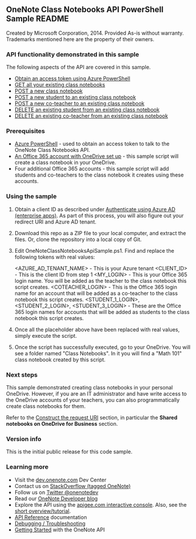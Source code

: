 ## OneNote Class Notebooks API PowerShell Sample README

Created by Microsoft Corporation, 2014. Provided As-is without warranty. Trademarks mentioned here are the property of their owners.

### API functionality demonstrated in this sample

The following aspects of the API are covered in this sample. 

* [Obtain an access token using Azure PowerShell](https://azure.microsoft.com/en-us/documentation/articles/powershell-install-configure)
* [GET all your existing class notebooks](https://msdn.microsoft.com/office/office365/howto/onenote-classnotebook#create)
* [POST a new class notebook](https://msdn.microsoft.com/office/office365/howto/onenote-classnotebook#get)
* [POST a new student to an existing class notebook](https://msdn.microsoft.com/office/office365/howto/onenote-classnotebook#add)
* [POST a new co-teacher to an existing class notebook](https://msdn.microsoft.com/office/office365/howto/onenote-classnotebook#add)
* [DELETE an existing student from an existing class notebook](https://msdn.microsoft.com/office/office365/howto/onenote-classnotebook#delete)
* [DELETE an existing co-teacher from an existing class notebook](https://msdn.microsoft.com/office/office365/howto/onenote-classnotebook#delete)

### Prerequisites

* [Azure PowerShell](https://azure.microsoft.com/en-us/documentation/articles/powershell-install-configure) - used to obtain an access token to talk to the OneNote Class Notebooks API.
* [An Office 365 account with OneDrive set up](https://portal.office.com) - this sample script will create a class notebook in your OneDrive.
* Four additional Office 365 accounts - this sample script will add students and co-teachers to the class notebook it creates using these accounts.

### Using the sample

1. Obtain a client ID as described under [Authenticate using Azure AD (enterprise apps)](https://msdnstage.redmond.corp.microsoft.com/office/office365/howto/onenote-auth#aad-auth). As part of this process, you will also figure out your redirect URI and Azure AD tenant. 
2. Download this repo as a ZIP file to your local computer, and extract the files. Or, clone the repository into a local copy of Git.
3. Edit OneNoteClassNotebooksApiSample.ps1. Find and replace the following tokens with real values:

   &lt;AZURE_AD_TENANT_NAME&gt; - This is your Azure tenant
   &lt;CLIENT_ID&gt; - This is the client ID from step 1
   &lt;MY_LOGIN&gt; - This is your Office 365 login name. You will be added as the teacher to the class notebook this script creates.
   &lt;COTEACHER_LOGIN&gt; - This is the Office 365 login name for an account that will be added as a co-teacher to the class notebook this script creates.
   &lt;STUDENT_1_LOGIN&gt;, &lt;STUDENT_2_LOGIN&gt;, &lt;STUDENT_3_LOGIN&gt; - These are the Office 365 login names for accounts that will be added as students to the class notebook this script creates.

4. Once all the placeholder above have been replaced with real values, simply execute the script. 
5. Once the script has successfully executed, go to your OneDrive. You will see a folder named "Class Notebooks". In it you will find a "Math 101" class notebook created by this script.

### Next steps

This sample demonstrated creating class notebooks in your personal OneDrive. However, if you are an IT administrator and have write access to the OneDrive accounts of your teachers, you can also programmatically create class notebooks for them. 

Refer to the [Construct the request URI](https://msdn.microsoft.com/office/office365/howto/onenote-classnotebook) section, in particular the **Shared notebooks on OneDrive for Business** section.

### Version info

This is the initial public release for this code sample.

### Learning more

* Visit the [dev.onenote.com](http://dev.onenote.com) Dev Center
* Contact us on [StackOverflow (tagged OneNote)](http://go.microsoft.com/fwlink/?LinkID=390182)
* Follow us on [Twitter @onenotedev](http://www.twitter.com/onenotedev)
* Read our [OneNote Developer blog](http://go.microsoft.com/fwlink/?LinkID=390183)
* Explore the API using the [apigee.com interactive console](http://go.microsoft.com/fwlink/?LinkID=392871).
Also, see the [short overview/tutorial](http://go.microsoft.com/fwlink/?LinkID=390179). 
* [API Reference](http://msdn.microsoft.com/en-us/library/office/dn575437.aspx) documentation
* [Debugging / Troubleshooting](http://msdn.microsoft.com/EN-US/library/office/dn575430.aspx)
* [Getting Started](http://go.microsoft.com/fwlink/?LinkID=331026) with the OneNote API
